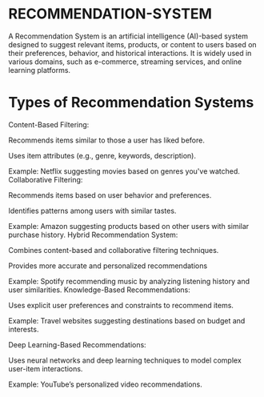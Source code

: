 # RECOMMENDATION-SYSTEM

A Recommendation System is an artificial intelligence (AI)-based system designed to suggest relevant items, products, or content to users based on their preferences, behavior, and historical interactions. It is widely used in various domains, such as e-commerce, streaming services, and online learning platforms.

# Types of Recommendation Systems

Content-Based Filtering:

Recommends items similar to those a user has liked before.

Uses item attributes (e.g., genre, keywords, description).

Example: Netflix suggesting movies based on genres you've watched.
Collaborative Filtering:


Recommends items based on user behavior and preferences.

Identifies patterns among users with similar tastes.

Example: Amazon suggesting products based on other users with similar purchase history.
Hybrid Recommendation System:

Combines content-based and collaborative filtering techniques.

Provides more accurate and personalized recommendations

Example: Spotify recommending music by analyzing listening history and user similarities.
Knowledge-Based Recommendations:

Uses explicit user preferences and constraints to recommend items.

Example: Travel websites suggesting destinations based on budget and interests.

Deep Learning-Based Recommendations:

Uses neural networks and deep learning techniques to model complex user-item interactions.

Example: YouTube’s personalized video recommendations.
